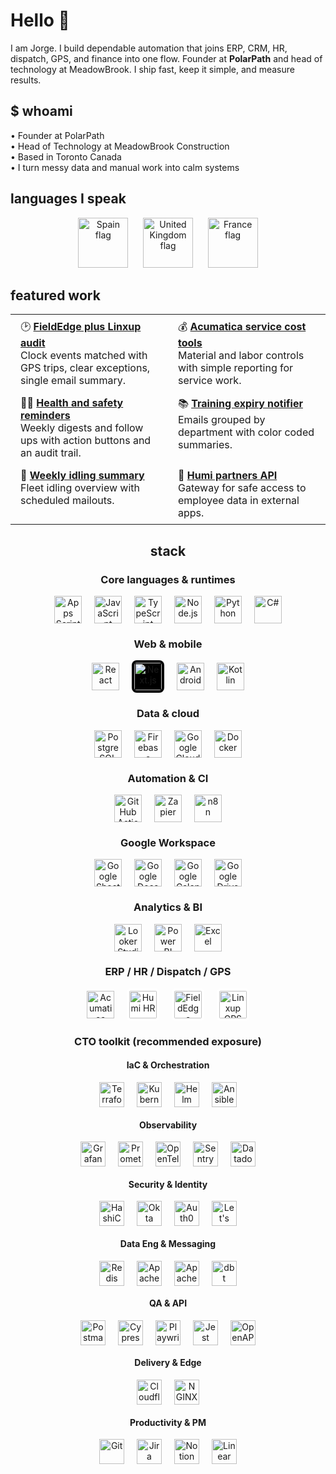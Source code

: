 # Hello 👋

I am Jorge. I build dependable automation that joins ERP, CRM, HR, dispatch, GPS, and finance into one flow. Founder at **PolarPath** and head of technology at MeadowBrook. I ship fast, keep it simple, and measure results.

## $ whoami
• Founder at PolarPath  
• Head of Technology at MeadowBrook Construction  
• Based in Toronto Canada  
• I turn messy data and manual work into calm systems

## languages I speak
<p align="center">
  <img src="https://github.githubassets.com/images/icons/emoji/unicode/1f1ea-1f1f8.png?v8" height="80" alt="Spain flag">
  &nbsp;&nbsp;&nbsp;&nbsp;
  <img src="https://github.githubassets.com/images/icons/emoji/unicode/1f1ec-1f1e7.png?v8" height="80" alt="United Kingdom flag">
  &nbsp;&nbsp;&nbsp;&nbsp;
  <img src="https://github.githubassets.com/images/icons/emoji/unicode/1f1eb-1f1f7.png?v8" height="80" alt="France flag">
</p>

## featured work

<table style="border:none;border-collapse:collapse;width:100%">
  <tr>
    <td style="border:none;vertical-align:top;padding:8px 16px;width:50%">
      🕑 <a href="https://github.com/jorgedsp93/Fieldedge-linxup-clock-audit"><b>FieldEdge plus Linxup audit</b></a><br>
      Clock events matched with GPS trips, clear exceptions, single email summary.
    </td>
    <td style="border:none;vertical-align:top;padding:8px 16px;width:50%">
      💰 <a href="https://github.com/jorgedsp93/SO_Material-Labour"><b>Acumatica service cost tools</b></a><br>
      Material and labor controls with simple reporting for service work.
    </td>
  </tr>
  <tr>
    <td style="border:none;vertical-align:top;padding:8px 16px">
      👷🏻 <a href="https://github.com/jorgedsp93/H-S_Reminder"><b>Health and safety reminders</b></a><br>
      Weekly digests and follow ups with action buttons and an audit trail.
    </td>
    <td style="border:none;vertical-align:top;padding:8px 16px">
      📚 <a href="https://github.com/jorgedsp93/training-expiry-notifier"><b>Training expiry notifier</b></a><br>
      Emails grouped by department with color coded summaries.
    </td>
  </tr>
  <tr>
    <td style="border:none;vertical-align:top;padding:8px 16px">
      🔄 <a href="https://github.com/jorgedsp93/Weekly-Idling-Summary"><b>Weekly idling summary</b></a><br>
      Fleet idling overview with scheduled mailouts.
    </td>
    <td style="border:none;vertical-align:top;padding:8px 16px">
      💾 <a href="https://github.com/jorgedsp93?tab=repositories&q=Humi%20partners%20API"><b>Humi partners API</b></a><br>
      Gateway for safe access to employee data in external apps.
    </td>
  </tr>
</table>


<h2 align="center">stack</h2>

<h3 align="center">Core languages & runtimes</h3>
<p align="center">
  <img src="https://cdn.simpleicons.org/googleappsscript" height="44" alt="Apps Script" style="margin:0 8px;vertical-align:middle">
  <img src="https://cdn.simpleicons.org/javascript" height="44" alt="JavaScript" style="margin:0 8px;vertical-align:middle">
  <img src="https://cdn.simpleicons.org/typescript" height="44" alt="TypeScript" style="margin:0 8px;vertical-align:middle">
  <img src="https://cdn.simpleicons.org/nodedotjs" height="44" alt="Node.js" style="margin:0 8px;vertical-align:middle">
  <img src="https://cdn.simpleicons.org/python" height="44" alt="Python" style="margin:0 8px;vertical-align:middle">
  <img src="https://cdn.simpleicons.org/csharp" height="44" alt="C#" style="margin:0 8px;vertical-align:middle">
</p>

<h3 align="center">Web & mobile</h3>
<p align="center">
  <img src="https://cdn.simpleicons.org/react" height="44" alt="React" style="margin:0 8px;vertical-align:middle">
  <!-- White logo so it’s visible on dark themes -->
  <img src="https://cdn.simpleicons.org/nextdotjs/FFFFFF" height="44" alt="Next.js" style="margin:0 8px;vertical-align:middle;background:#000;border-radius:8px;padding:4px">
  <img src="https://cdn.simpleicons.org/android" height="44" alt="Android" style="margin:0 8px;vertical-align:middle">
  <img src="https://cdn.simpleicons.org/kotlin" height="44" alt="Kotlin" style="margin:0 8px;vertical-align:middle">
</p>

<h3 align="center">Data & cloud</h3>
<p align="center">
  <img src="https://cdn.simpleicons.org/postgresql" height="44" alt="PostgreSQL" style="margin:0 8px;vertical-align:middle">
  <img src="https://cdn.simpleicons.org/firebase" height="44" alt="Firebase" style="margin:0 8px;vertical-align:middle">
  <img src="https://cdn.simpleicons.org/googlecloud" height="44" alt="Google Cloud" style="margin:0 8px;vertical-align:middle">
  <img src="https://cdn.simpleicons.org/docker" height="44" alt="Docker" style="margin:0 8px;vertical-align:middle">
</p>

<h3 align="center">Automation & CI</h3>
<p align="center">
  <img src="https://cdn.simpleicons.org/githubactions" height="44" alt="GitHub Actions" style="margin:0 8px;vertical-align:middle">
  <img src="https://cdn.simpleicons.org/zapier" height="44" alt="Zapier" style="margin:0 8px;vertical-align:middle">
  <img src="https://cdn.simpleicons.org/n8n" height="44" alt="n8n" style="margin:0 8px;vertical-align:middle">
</p>

<h3 align="center">Google Workspace</h3>
<p align="center">
  <img src="https://cdn.simpleicons.org/googlesheets" height="44" alt="Google Sheets" style="margin:0 8px;vertical-align:middle">
  <img src="https://cdn.simpleicons.org/googledocs" height="44" alt="Google Docs" style="margin:0 8px;vertical-align:middle">
  <img src="https://cdn.simpleicons.org/googlecalendar" height="44" alt="Google Calendar" style="margin:0 8px;vertical-align:middle">
  <img src="https://cdn.simpleicons.org/googledrive" height="44" alt="Google Drive" style="margin:0 8px;vertical-align:middle">
</p>

<h3 align="center">Analytics & BI</h3>
<p align="center">
  <img src="https://cdn.simpleicons.org/looker" height="44" alt="Looker Studio" style="margin:0 8px;vertical-align:middle">
  <img src="https://upload.wikimedia.org/wikipedia/commons/c/cf/New_Power_BI_Logo.svg" height="44" alt="Power BI" style="margin:0 8px;vertical-align:middle">
  <img src="https://upload.wikimedia.org/wikipedia/commons/3/34/Microsoft_Office_Excel_%282019%E2%80%93present%29.svg" height="44" alt="Excel" style="margin:0 8px;vertical-align:middle">
</p>

<h3 align="center">ERP / HR / Dispatch / GPS</h3>
<p align="center">
  <img src="https://upload.wikimedia.org/wikipedia/commons/2/21/Acumatica_2016_Corporate_Logo.svg" height="44" alt="Acumatica ERP" style="margin:0 8px;vertical-align:middle">
  <img src="https://logo.clearbit.com/humi.ca" height="44" alt="Humi HR" style="margin:0 8px;vertical-align:middle;border-radius:6px;background:#fff;padding:4px">
  <img src="https://logo.clearbit.com/fieldedge.com" height="44" alt="FieldEdge" style="margin:0 8px;vertical-align:middle;border-radius:6px;background:#fff;padding:4px">
  <img src="https://logo.clearbit.com/linxup.com" height="44" alt="Linxup GPS" style="margin:0 8px;vertical-align:middle;border-radius:6px;background:#fff;padding:4px">
</p>

<!-- ——————————————————————————————————————————— -->
<!-- CTO Toolkit: common systems a modern CTO oversees -->
<!-- (Optional exposure — not claiming daily use) -->
<h3 align="center">CTO toolkit (recommended exposure)</h3>

<h4 align="center">IaC & Orchestration</h4>
<p align="center">
  <img src="https://cdn.simpleicons.org/terraform" height="40" alt="Terraform" style="margin:0 8px;vertical-align:middle">
  <img src="https://cdn.simpleicons.org/kubernetes" height="40" alt="Kubernetes" style="margin:0 8px;vertical-align:middle">
  <img src="https://cdn.simpleicons.org/helm" height="40" alt="Helm" style="margin:0 8px;vertical-align:middle">
  <img src="https://cdn.simpleicons.org/ansible" height="40" alt="Ansible" style="margin:0 8px;vertical-align:middle">
</p>

<h4 align="center">Observability</h4>
<p align="center">
  <img src="https://cdn.simpleicons.org/grafana" height="40" alt="Grafana" style="margin:0 8px;vertical-align:middle">
  <img src="https://cdn.simpleicons.org/prometheus" height="40" alt="Prometheus" style="margin:0 8px;vertical-align:middle">
  <img src="https://cdn.simpleicons.org/opentelemetry" height="40" alt="OpenTelemetry" style="margin:0 8px;vertical-align:middle">
  <img src="https://cdn.simpleicons.org/sentry" height="40" alt="Sentry" style="margin:0 8px;vertical-align:middle">
  <img src="https://cdn.simpleicons.org/datadog" height="40" alt="Datadog" style="margin:0 8px;vertical-align:middle">
</p>

<h4 align="center">Security & Identity</h4>
<p align="center">
  <img src="https://cdn.simpleicons.org/vault" height="40" alt="HashiCorp Vault" style="margin:0 8px;vertical-align:middle">
  <img src="https://cdn.simpleicons.org/okta" height="40" alt="Okta" style="margin:0 8px;vertical-align:middle">
  <img src="https://cdn.simpleicons.org/auth0" height="40" alt="Auth0" style="margin:0 8px;vertical-align:middle">
  <img src="https://cdn.simpleicons.org/letsencrypt" height="40" alt="Let's Encrypt" style="margin:0 8px;vertical-align:middle">
</p>

<h4 align="center">Data Eng & Messaging</h4>
<p align="center">
  <img src="https://cdn.simpleicons.org/redis" height="40" alt="Redis" style="margin:0 8px;vertical-align:middle">
  <img src="https://cdn.simpleicons.org/apachekafka" height="40" alt="Apache Kafka" style="margin:0 8px;vertical-align:middle">
  <img src="https://cdn.simpleicons.org/apacheairflow" height="40" alt="Apache Airflow" style="margin:0 8px;vertical-align:middle">
  <img src="https://cdn.simpleicons.org/dbt" height="40" alt="dbt" style="margin:0 8px;vertical-align:middle">
</p>

<h4 align="center">QA & API</h4>
<p align="center">
  <img src="https://cdn.simpleicons.org/postman" height="40" alt="Postman" style="margin:0 8px;vertical-align:middle">
  <img src="https://cdn.simpleicons.org/cypress" height="40" alt="Cypress" style="margin:0 8px;vertical-align:middle">
  <img src="https://cdn.simpleicons.org/playwright" height="40" alt="Playwright" style="margin:0 8px;vertical-align:middle">
  <img src="https://cdn.simpleicons.org/jest" height="40" alt="Jest" style="margin:0 8px;vertical-align:middle">
  <img src="https://cdn.simpleicons.org/openapiinitiative" height="40" alt="OpenAPI" style="margin:0 8px;vertical-align:middle">
</p>

<h4 align="center">Delivery & Edge</h4>
<p align="center">
  <img src="https://cdn.simpleicons.org/cloudflare" height="40" alt="Cloudflare" style="margin:0 8px;vertical-align:middle">
  <img src="https://cdn.simpleicons.org/nginx" height="40" alt="NGINX" style="margin:0 8px;vertical-align:middle">
</p>

<h4 align="center">Productivity & PM</h4>
<p align="center">
  <img src="https://cdn.simpleicons.org/git" height="40" alt="Git" style="margin:0 8px;vertical-align:middle">
  <img src="https://cdn.simpleicons.org/jira" height="40" alt="Jira" style="margin:0 8px;vertical-align:middle">
  <img src="https://cdn.simpleicons.org/notion" height="40" alt="Notion" style="margin:0 8px;vertical-align:middle">
  <img src="https://cdn.simpleicons.org/linear" height="40" alt="Linear" style="margin:0 8px;vertical-align:middle">
</p>



